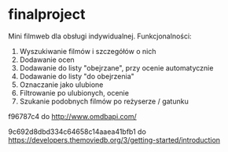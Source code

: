 # finalproject
Mini filmweb dla obsługi indywidualnej. 
Funkcjonalności:
1. Wyszukiwanie filmów i szczegółów o nich
2. Dodawanie ocen
3. Dodawanie do listy "obejrzane", przy ocenie automatycznie
4. Dodawanie do listy "do obejrzenia"
5. Oznaczanie jako ulubione
6. Filtrowanie po ulubionych, ocenie
7. Szukanie podobnych filmów po reżyserze / gatunku


f96787c4 do http://www.omdbapi.com/

9c692d8dbd334c64658c14aaea41bfb1 do https://developers.themoviedb.org/3/getting-started/introduction